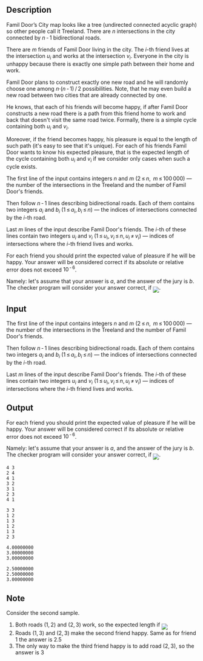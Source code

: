 ## Description

<div><p>Famil Door’s City map looks like a tree (undirected connected acyclic graph) so other people call it Treeland. There are <span class="tex-span"><i>n</i></span> intersections in the city connected by <span class="tex-span"><i>n</i> - 1</span> bidirectional roads.</p><p>There are <span class="tex-span"><i>m</i></span> friends of Famil Door living in the city. The <span class="tex-span"><i>i</i></span>-th friend lives at the intersection <span class="tex-span"><i>u</i><sub class="lower-index"><i>i</i></sub></span> and works at the intersection <span class="tex-span"><i>v</i><sub class="lower-index"><i>i</i></sub></span>. Everyone in the city is unhappy because there is exactly one simple path between their home and work.</p><p>Famil Door plans to construct exactly one new road and he will randomly choose one among <span class="tex-span"><i>n</i>·(<i>n</i> - 1) / 2</span> possibilities. Note, that he may even build a new road between two cities that are already connected by one.</p><p>He knows, that each of his friends will become happy, if after Famil Door constructs a new road there is a path from this friend home to work and back that doesn't visit the same road twice. Formally, there is a simple cycle containing both <span class="tex-span"><i>u</i><sub class="lower-index"><i>i</i></sub></span> and <span class="tex-span"><i>v</i><sub class="lower-index"><i>i</i></sub></span>. </p><p>Moreover, if the friend becomes happy, his pleasure is equal to the length of such path (it's easy to see that it's unique). For each of his friends Famil Door wants to know his expected pleasure, that is the expected length of the cycle containing both <span class="tex-span"><i>u</i><sub class="lower-index"><i>i</i></sub></span> and <span class="tex-span"><i>v</i><sub class="lower-index"><i>i</i></sub></span> if we consider only cases when such a cycle exists.</p></div><div class="input-specification"><p>The first line of the input contains integers <span class="tex-span"><i>n</i></span> and <span class="tex-span"><i>m</i></span> (<span class="tex-span">2 ≤ <i>n</i>,  <i>m</i> ≤ 100 000</span>)&nbsp;— the number of the intersections in the Treeland and the number of Famil Door's friends.</p><p>Then follow <span class="tex-span"><i>n</i> - 1</span> lines describing bidirectional roads. Each of them contains two integers <span class="tex-span"><i>a</i><sub class="lower-index"><i>i</i></sub></span> and <span class="tex-span"><i>b</i><sub class="lower-index"><i>i</i></sub></span> (<span class="tex-span">1 ≤ <i>a</i><sub class="lower-index"><i>i</i></sub>, <i>b</i><sub class="lower-index"><i>i</i></sub> ≤ <i>n</i>)</span>&nbsp;— the indices of intersections connected by the <span class="tex-span"><i>i</i></span>-th road.</p><p>Last <span class="tex-span"><i>m</i></span> lines of the input describe Famil Door's friends. The <span class="tex-span"><i>i</i></span>-th of these lines contain two integers <span class="tex-span"><i>u</i><sub class="lower-index"><i>i</i></sub></span> and <span class="tex-span"><i>v</i><sub class="lower-index"><i>i</i></sub></span> (<span class="tex-span">1 ≤ <i>u</i><sub class="lower-index"><i>i</i></sub>, <i>v</i><sub class="lower-index"><i>i</i></sub> ≤ <i>n</i>, <i>u</i><sub class="lower-index"><i>i</i></sub> ≠ <i>v</i><sub class="lower-index"><i>i</i></sub></span>)&nbsp;— indices of intersections where the <span class="tex-span"><i>i</i></span>-th friend lives and works.</p></div><div class="output-specification"><p>For each friend you should print the expected value of pleasure if he will be happy. Your answer will be considered correct if its absolute or relative error does not exceed <span class="tex-span">10<sup class="upper-index"> - 6</sup></span>.</p><p>Namely: let's assume that your answer is <span class="tex-span"><i>a</i></span>, and the answer of the jury is <span class="tex-span"><i>b</i></span>. The checker program will consider your answer correct, if <img align="middle" class="tex-formula" src="file://dMV7arWO.png" style="max-width: 100.0%;max-height: 100.0%;">.</p></div>

## Input

<p>The first line of the input contains integers <span class="tex-span"><i>n</i></span> and <span class="tex-span"><i>m</i></span> (<span class="tex-span">2 ≤ <i>n</i>,  <i>m</i> ≤ 100 000</span>)&nbsp;— the number of the intersections in the Treeland and the number of Famil Door's friends.</p><p>Then follow <span class="tex-span"><i>n</i> - 1</span> lines describing bidirectional roads. Each of them contains two integers <span class="tex-span"><i>a</i><sub class="lower-index"><i>i</i></sub></span> and <span class="tex-span"><i>b</i><sub class="lower-index"><i>i</i></sub></span> (<span class="tex-span">1 ≤ <i>a</i><sub class="lower-index"><i>i</i></sub>, <i>b</i><sub class="lower-index"><i>i</i></sub> ≤ <i>n</i>)</span>&nbsp;— the indices of intersections connected by the <span class="tex-span"><i>i</i></span>-th road.</p><p>Last <span class="tex-span"><i>m</i></span> lines of the input describe Famil Door's friends. The <span class="tex-span"><i>i</i></span>-th of these lines contain two integers <span class="tex-span"><i>u</i><sub class="lower-index"><i>i</i></sub></span> and <span class="tex-span"><i>v</i><sub class="lower-index"><i>i</i></sub></span> (<span class="tex-span">1 ≤ <i>u</i><sub class="lower-index"><i>i</i></sub>, <i>v</i><sub class="lower-index"><i>i</i></sub> ≤ <i>n</i>, <i>u</i><sub class="lower-index"><i>i</i></sub> ≠ <i>v</i><sub class="lower-index"><i>i</i></sub></span>)&nbsp;— indices of intersections where the <span class="tex-span"><i>i</i></span>-th friend lives and works.</p>

## Output

<p>For each friend you should print the expected value of pleasure if he will be happy. Your answer will be considered correct if its absolute or relative error does not exceed <span class="tex-span">10<sup class="upper-index"> - 6</sup></span>.</p><p>Namely: let's assume that your answer is <span class="tex-span"><i>a</i></span>, and the answer of the jury is <span class="tex-span"><i>b</i></span>. The checker program will consider your answer correct, if <img align="middle" class="tex-formula" src="file://dMV7arWO.png" style="max-width: 100.0%;max-height: 100.0%;">.</p>





```input1
4 3
2 4
4 1
3 2
3 1
2 3
4 1

```




```input2
3 3
1 2
1 3
1 2
1 3
2 3

```




```output1
4.00000000
3.00000000
3.00000000

```




```output2
2.50000000
2.50000000
3.00000000

```



## Note

<p>Consider the second sample. </p><ol> <li> Both roads <span class="tex-span">(1, 2)</span> and <span class="tex-span">(2, 3)</span> work, so the expected length if <img align="middle" class="tex-formula" src="file://ntSm4itt.png" style="max-width: 100.0%;max-height: 100.0%;"> </li><li> Roads <span class="tex-span">(1, 3)</span> and <span class="tex-span">(2, 3)</span> make the second friend happy. Same as for friend <span class="tex-span">1</span> the answer is <span class="tex-span">2.5</span> </li><li> The only way to make the third friend happy is to add road <span class="tex-span">(2, 3)</span>, so the answer is <span class="tex-span">3</span> </li></ol>
